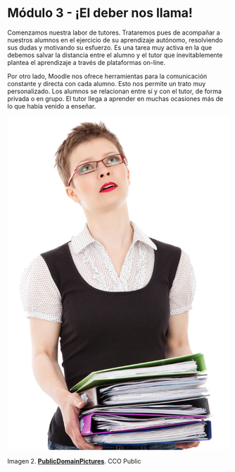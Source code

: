 # Módulo 3 - ¡El deber nos llama!

Comenzamos nuestra labor de tutores. Trataremos pues de acompañar a nuestros alumnos en el ejercicio de su aprendizaje autónomo, resolviendo sus dudas y motivando su esfuerzo. Es una tarea muy activa en la que debemos salvar la distancia entre el alumno y el tutor que inevitablemente plantea el aprendizaje a través de plataformas on-line.

Por otro lado, Moodle nos ofrece herramientas para la comunicación constante y directa con cada alumno. Esto nos permite un trato muy personalizado. Los alumnos se relacionan entre sí y con el tutor, de forma privada o en grupo. El tutor llega a aprender en muchas ocasiones más de lo que había venido a enseñar.

![](img/clerk-18915_1280.jpg)

Imagen 2. [**PublicDomainPictures**](https://pixabay.com/es/empleado-negocio-empresaria-ocupada-18915/). CCO Public 

